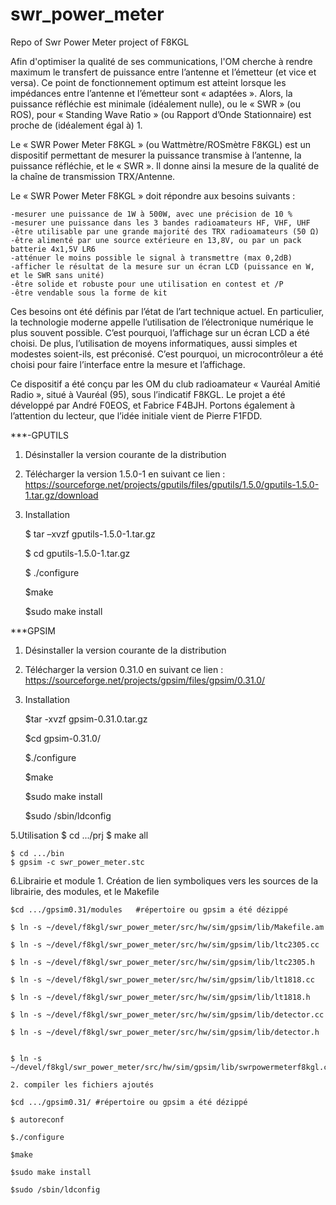 # swr_power_meter
Repo of Swr Power Meter project of F8KGL

Afin d'optimiser la qualité de ses communications, l'OM cherche à rendre maximum le transfert de puissance entre l’antenne et l’émetteur (et vice et versa). Ce point de fonctionnement optimum est atteint lorsque les impédances entre l’antenne et l’émetteur sont « adaptées ». Alors, la puissance réfléchie est minimale (idéalement nulle), ou le « SWR » (ou ROS), pour « Standing Wave Ratio » (ou Rapport d’Onde Stationnaire) est proche de (idéalement égal à) 1.

Le « SWR Power Meter F8KGL » (ou Wattmètre/ROSmètre F8KGL) est un dispositif permettant de mesurer la puissance transmise à l’antenne, la puissance réfléchie, et le « SWR ». Il donne ainsi la mesure de la qualité de la chaîne de transmission TRX/Antenne.

Le « SWR Power Meter F8KGL » doit répondre aux besoins suivants :

	-mesurer une puissance de 1W à 500W, avec une précision de 10 %
	-mesurer une puissance dans les 3 bandes radioamateurs HF, VHF, UHF
	-être utilisable par une grande majorité des TRX radioamateurs (50 Ω)
	-être alimenté par une source extérieure en 13,8V, ou par un pack batterie 4x1,5V LR6
	-atténuer le moins possible le signal à transmettre (max 0,2dB)
	-afficher le résultat de la mesure sur un écran LCD (puissance en W, et le SWR sans unité)
	-être solide et robuste pour une utilisation en contest et /P
	-être vendable sous la forme de kit

Ces besoins ont été définis par l’état de l’art technique actuel. En particulier, la technologie moderne appelle l’utilisation de l’électronique numérique le plus souvent possible. C’est pourquoi, l’affichage sur un écran LCD a été choisi. De plus, l’utilisation de moyens informatiques, aussi simples et modestes soient-ils, est préconisé. C’est pourquoi, un microcontrôleur a été choisi pour faire l’interface entre la mesure et l’affichage.

Ce dispositif a été conçu par les OM du club radioamateur « Vauréal Amitié Radio », situé à Vauréal (95), sous l’indicatif F8KGL.
Le projet a été développé par André F0EOS, et Fabrice F4BJH. Portons également à l’attention du lecteur, que l’idée initiale vient de Pierre F1FDD.


***-GPUTILS

1. Désinstaller la version courante de la distribution
2. Télécharger la version 1.5.0-1 en suivant ce lien :
https://sourceforge.net/projects/gputils/files/gputils/1.5.0/gputils-1.5.0-1.tar.gz/download
3. Installation

	$ tar –xvzf gputils-1.5.0-1.tar.gz

	$ cd gputils-1.5.0-1.tar.gz

	$ ./configure

	$make

	$sudo make install


***GPSIM
1. Désinstaller la version courante de la distribution
2. Télécharger la version 0.31.0 en suivant ce lien :
https://sourceforge.net/projects/gpsim/files/gpsim/0.31.0/
4. Installation

	$tar -xvzf gpsim-0.31.0.tar.gz

	$cd gpsim-0.31.0/

	$./configure


	$make

	$sudo make install

	$sudo /sbin/ldconfig


5.Utilisation
	$ cd .../prj
	$ make all

	$ cd .../bin
	$ gpsim -c swr_power_meter.stc


6.Librairie et module
	1. Création de lien symboliques vers les sources de la librairie, des modules, et le Makefile

	$cd .../gpsim0.31/modules   #répertoire ou gpsim a été dézippé

	$ ln -s ~/devel/f8kgl/swr_power_meter/src/hw/sim/gpsim/lib/Makefile.am

	$ ln -s ~/devel/f8kgl/swr_power_meter/src/hw/sim/gpsim/lib/ltc2305.cc

	$ ln -s ~/devel/f8kgl/swr_power_meter/src/hw/sim/gpsim/lib/ltc2305.h

	$ ln -s ~/devel/f8kgl/swr_power_meter/src/hw/sim/gpsim/lib/lt1818.cc

	$ ln -s ~/devel/f8kgl/swr_power_meter/src/hw/sim/gpsim/lib/lt1818.h

	$ ln -s ~/devel/f8kgl/swr_power_meter/src/hw/sim/gpsim/lib/detector.cc

	$ ln -s ~/devel/f8kgl/swr_power_meter/src/hw/sim/gpsim/lib/detector.h


	$ ln -s ~/devel/f8kgl/swr_power_meter/src/hw/sim/gpsim/lib/swrpowermeterf8kgl.cc

	2. compiler les fichiers ajoutés

	$cd .../gpsim0.31/ #répertoire ou gpsim a été dézippé

	$ autoreconf

	$./configure

	$make

	$sudo make install

	$sudo /sbin/ldconfig
